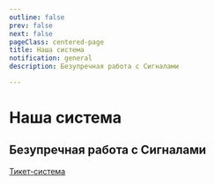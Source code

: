 ```yaml
---
outline: false
prev: false
next: false
pageClass: centered-page
title: Наша система
notification: general
description: Безупречная работа с Сигналами

---
```


# Наша система
## Безупречная работа с Сигналами

[Тикет-система](/system/tickets)
